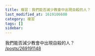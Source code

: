 ```yaml
---
title: 複習：我們能否減少教會中出現自殺的人？
last_modified_at: 1619106600
category: 複習
tags: []
sidebar: 
---
```


<p>我們能否減少教會中出現自殺的人？<br/>
<a href="/posts/269191148" target="_blank">/posts/269191148</a></p>
<p> </p>
